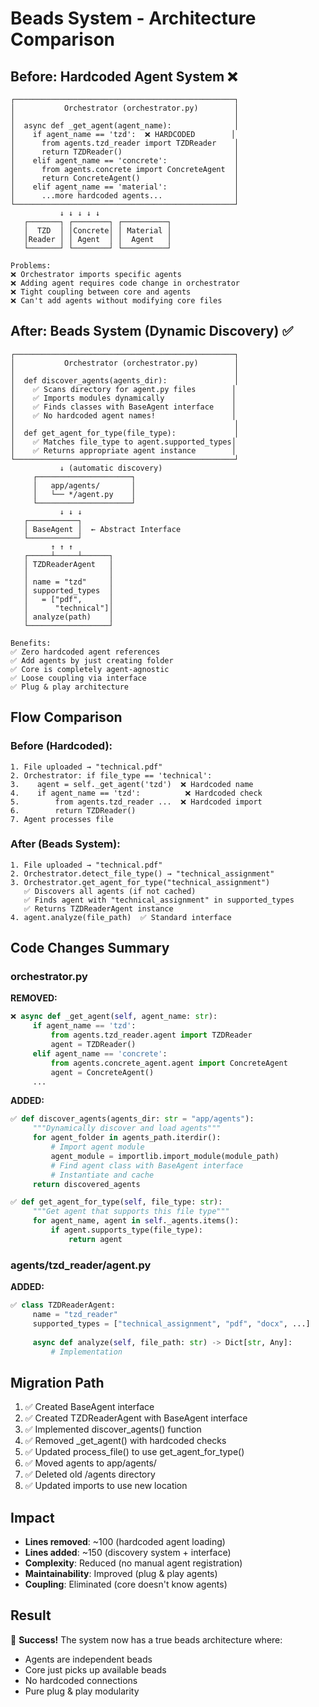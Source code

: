 # Beads System - Architecture Comparison

## Before: Hardcoded Agent System ❌

```
┌─────────────────────────────────────────────────┐
│           Orchestrator (orchestrator.py)        │
│                                                 │
│  async def _get_agent(agent_name):              │
│    if agent_name == 'tzd':  ❌ HARDCODED        │
│      from agents.tzd_reader import TZDReader    │
│      return TZDReader()                         │
│    elif agent_name == 'concrete':               │
│      from agents.concrete import ConcreteAgent  │
│      return ConcreteAgent()                     │
│    elif agent_name == 'material':               │
│      ...more hardcoded agents...                │
└─────────────────────────────────────────────────┘
           ↓ ↓ ↓ ↓ ↓
   ┌───────┐ ┌────────┐ ┌──────────┐
   │  TZD  │ │Concrete│ │ Material │
   │Reader │ │ Agent  │ │  Agent   │
   └───────┘ └────────┘ └──────────┘

Problems:
❌ Orchestrator imports specific agents
❌ Adding agent requires code change in orchestrator
❌ Tight coupling between core and agents
❌ Can't add agents without modifying core files
```

## After: Beads System (Dynamic Discovery) ✅

```
┌─────────────────────────────────────────────────┐
│           Orchestrator (orchestrator.py)        │
│                                                 │
│  def discover_agents(agents_dir):               │
│    ✅ Scans directory for agent.py files        │
│    ✅ Imports modules dynamically               │
│    ✅ Finds classes with BaseAgent interface    │
│    ✅ No hardcoded agent names!                 │
│                                                 │
│  def get_agent_for_type(file_type):             │
│    ✅ Matches file_type to agent.supported_types│
│    ✅ Returns appropriate agent instance        │
└─────────────────────────────────────────────────┘
           ↓ (automatic discovery)
     ┌─────────────────────┐
     │   app/agents/       │
     │   └── */agent.py    │
     └─────────────────────┘
           ↓ ↓ ↓
   ┌───────────┐
   │ BaseAgent │  ← Abstract Interface
   └───────────┘
         ↑ ↑ ↑
   ┌─────┴─────┴──────┐
   │ TZDReaderAgent   │
   │                  │
   │ name = "tzd"     │
   │ supported_types  │
   │   = ["pdf",      │
   │      "technical"]│
   │ analyze(path)    │
   └──────────────────┘

Benefits:
✅ Zero hardcoded agent references
✅ Add agents by just creating folder
✅ Core is completely agent-agnostic
✅ Loose coupling via interface
✅ Plug & play architecture
```

## Flow Comparison

### Before (Hardcoded):
```
1. File uploaded → "technical.pdf"
2. Orchestrator: if file_type == 'technical':
3.    agent = self._get_agent('tzd')  ❌ Hardcoded name
4.    if agent_name == 'tzd':          ❌ Hardcoded check
5.        from agents.tzd_reader ...  ❌ Hardcoded import
6.        return TZDReader()
7. Agent processes file
```

### After (Beads System):
```
1. File uploaded → "technical.pdf"
2. Orchestrator.detect_file_type() → "technical_assignment"
3. Orchestrator.get_agent_for_type("technical_assignment")
   ✅ Discovers all agents (if not cached)
   ✅ Finds agent with "technical_assignment" in supported_types
   ✅ Returns TZDReaderAgent instance
4. agent.analyze(file_path)  ✅ Standard interface
```

## Code Changes Summary

### orchestrator.py

**REMOVED:**
```python
❌ async def _get_agent(self, agent_name: str):
     if agent_name == 'tzd':
         from agents.tzd_reader.agent import TZDReader
         agent = TZDReader()
     elif agent_name == 'concrete':
         from agents.concrete_agent.agent import ConcreteAgent
         agent = ConcreteAgent()
     ...
```

**ADDED:**
```python
✅ def discover_agents(agents_dir: str = "app/agents"):
     """Dynamically discover and load agents"""
     for agent_folder in agents_path.iterdir():
         # Import agent module
         agent_module = importlib.import_module(module_path)
         # Find agent class with BaseAgent interface
         # Instantiate and cache
     return discovered_agents

✅ def get_agent_for_type(self, file_type: str):
     """Get agent that supports this file type"""
     for agent_name, agent in self._agents.items():
         if agent.supports_type(file_type):
             return agent
```

### agents/tzd_reader/agent.py

**ADDED:**
```python
✅ class TZDReaderAgent:
     name = "tzd_reader"
     supported_types = ["technical_assignment", "pdf", "docx", ...]
     
     async def analyze(self, file_path: str) -> Dict[str, Any]:
         # Implementation
```

## Migration Path

1. ✅ Created BaseAgent interface
2. ✅ Created TZDReaderAgent with BaseAgent interface
3. ✅ Implemented discover_agents() function
4. ✅ Removed _get_agent() with hardcoded checks
5. ✅ Updated process_file() to use get_agent_for_type()
6. ✅ Moved agents to app/agents/
7. ✅ Deleted old /agents directory
8. ✅ Updated imports to use new location

## Impact

- **Lines removed**: ~100 (hardcoded agent loading)
- **Lines added**: ~150 (discovery system + interface)
- **Complexity**: Reduced (no manual agent registration)
- **Maintainability**: Improved (plug & play agents)
- **Coupling**: Eliminated (core doesn't know agents)

## Result

🎉 **Success!** The system now has a true beads architecture where:
- Agents are independent beads
- Core just picks up available beads
- No hardcoded connections
- Pure plug & play modularity
